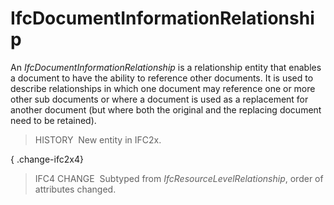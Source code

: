IfcDocumentInformationRelationship
==================================

An _IfcDocumentInformationRelationship_ is a relationship entity that enables a document to have the ability to reference other documents. It is used to describe relationships in which one document may reference one or more other sub documents or where a document is used as a replacement for another document (but where both the original and the replacing document need to be retained).

> HISTORY&nbsp; New entity in IFC2x.

{ .change-ifc2x4}
> IFC4 CHANGE&nbsp; Subtyped from _IfcResourceLevelRelationship_, order of attributes changed.
